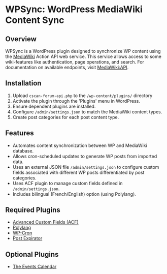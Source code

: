 # WPSync: WordPress MediaWiki Content Sync

## Overview

WPSync is a WordPress plugin designed to synchronize WP content using the [MediaWiki](https://www.mediawiki.org/wiki/MediaWiki) Action API web service.
This service allows access to some wiki-features like authentication, page operations, and search. For documentation on available
endpoints, visit [MediaWiki:API](https://www.mediawiki.org/wiki/API:Main_page).

## Installation

1.  Upload `cscan-forum-api.php` to the `/wp-content/plugins/` directory
2.  Activate the plugin through the 'Plugins' menu in WordPress.
3.  Ensure dependent plugins are installed.
4.  Configure `/admin/settings.json` to match the MediaWiki content types.
5.  Create post categories for each post content type.


## Features

- Automates content synchronization between WP and MediaWiki database.
- Allows cron-scheduled updates to generate WP posts from imported data.
- Uses an external JSON file `/admin/settings.json` to configure custom fields associated with different WP posts differentiated by post categories.
- Uses ACF plugin to manage custom fields defined in `/admin/settings.json`.
- Includes bilingual (French/English) option (using Polylang).

## Required Plugins

- [Advanced Custom Fields (ACF)](https://www.advancedcustomfields.com/)
- [Polylang](https://polylang.pro/)
- [WP-Cron](https://developer.wordpress.org/plugins/cron/)
- [Post Expirator](https://en-ca.wordpress.org/plugins/post-expirator/)

## Optional Plugins

- [The Events Calendar](https://theeventscalendar.com)
